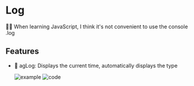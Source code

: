 # Log
<p>💁🏻 When learning JavaScript, I think it's not convenient to use the console .log</p>

## Features

- 💭 agLog: Displays the current time, automatically displays the type

  ![example](https://github.com/Agility6/Agility6.github.io/blob/main/content/assets/other/Snipaste_2022-11-02_01-32-09.png)
  ![code](https://github.com/Agility6/Agility6.github.io/blob/main/content/assets/other/aglog1.png)
